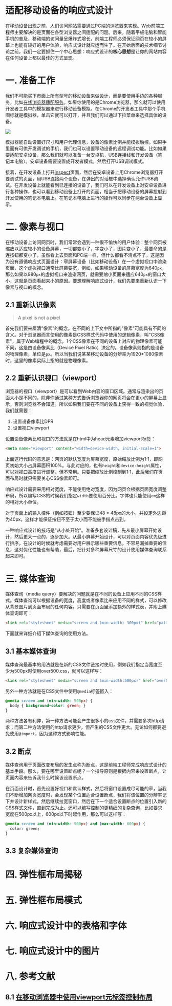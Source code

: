 # 适配移动设备的响应式设计



在移动设备出现之前，人们访问网站需要通过PC端的浏览器来实现。Web前端工程师主要解决的是页面在各型浏览器之间适配的问题。后来，随着平板电脑和智能手机的普及，移动端的访问量呈爆炸式增长，前端工程师必须保证网页在较小的屏幕上也能有较好的用户体验，响应式设计就应运而生了。在开始后面的技术细节讨论之前，我们一定要抓住一个中心思想：响应式设计的**核心思想**是让你的网站内容在任何设备上都以最佳的方式呈现。

# 一. 准备工作

我们不可能买下市面上所有型号的移动设备来做设计，而是要使用手边的各种服务，比如[在线浏览器适配服务](<https://www.browserstack.com/>)。如果你使用的是Chrome浏览器，那么就可以使用开发者工具中的模拟器来进行移动设备模拟。在Chrome的开发者工具中那个手机图标就是模拟器，单击它就可以打开，并且我们可以通过下拉菜单来选择具体的设备。



![](/Users/likejun/data/become-frontend-developer/articles/5_responsive_design/simulator.png)



模拟器能自动设置好尺寸和用户代理信息，设备的像素比例并能模拟触控。如果手里面有可供开发调试的手机，我们也可以设置移动设备的远程调试功能。比如如果要适配安卓设备，那么我们就可以准备一台安卓机，USB连接线和开发设备（笔记本电脑）。安卓设备需要设置成开发者模式，然后打开USB调试模式。

接着，在开发设备上打开[inspect](chrome://inspect)页面，然后在安卓设备上用Chrome浏览器打开要调试的页面，用USB连接两个设备，在弹出的对话框中选择确认允许USB调试。在开发设备上就能看到已连接的设备了，我们可以在开发设备上对安卓设备进行各种操作，也可以看到移动设备上打开的页面，相当于把移动设备的屏幕投射到开发使用的笔记本电脑上。在笔记本电脑上进行的操作可以同步在两台设备上显示。



# 二. 像素与视口

在移动设备上访问网页时，我们常常会遇到一种很不愉快的用户体验：整个网页被缩放以适应较小的设备屏幕，一切都变小了，字变小了，图片变小了，最要命的是连按钮都变小了，虽然看上去页面和PC端一样，但什么都看不清点不了，这是因为没有遵循响应式页面设计：窄屏幕设备（比如移动设备）在一个虚拟视口中渲染页面，这个虚拟视口通常比屏幕要宽，例如，如果移动设备的屏幕宽度为640`px`，那么如果以980`px`的虚拟视口来渲染网页，就需要缩小页面来适应640`px`的窗口大小，这就是页面看起来小的原因。要想理解响应式设计，我们先要来重新认识一下像素与视口的概念。

## 2.1 重新认识像素

> A pixel is not a pixel

首先我们要来厘清"像素"的概念。在不同的上下文中所指的"像素"可能具有不同的含义。对于浏览器而言使用的像素是CSS样式代码中使用的逻辑像素，叫"CSS像素"，属于Web编程中的概念。1个CSS像素在不同的设备上对应的物理像素可能不同，这是由设备像素比（Device Pixel Ratio）决定的。设备像素则指的是设备的物理像素，单位是`px`。所以当我们说某某移动设备的分辨率为1920*1080像素时，这里的像素实际上指的就是物理像素。

## 2.2 重新认识视口（viewport）

浏览器的视口（viewport）是可以看到Web内容的窗口区域。通常与渲染出的页面大小是不同的，除非你通过某种方式告诉浏览器你的网页将会在更小的屏幕上显示，否则浏览器不会知道。所以如果我们要在不同的设备上获得一致的视觉体验，我们就需要：

1. 设置设备像素比DPR
2. 设置视口viewport

设置设备像素比和视口的方法就是在html中为head元素增加viewport标签：

```html
<meta name="viewport" content="width=device-width, initial-scale=1">
```

上面这行代码的意思是：网页的默认宽度为屏幕宽度，原始缩放比例为1:1，即网页初始大小占屏幕面积100%。与此对应的，也有`height`和`device-height`属性，可以对视口高度进行调整，但不常用。只要把缩放比例控制到1:1，此后我们在页面布局时就只需要关心CSS像素即可。

响应式设计需要采用相对宽度，不能使用绝对宽度，因为网页会根据页面宽度调整布局，所以编写CSS的时候我们指定`width`要使用百分比。字体也只能使用`em`这样的相对大小单位。

对于页面上的输入控件（例如按钮）至少要保证48 * 48px的大小，并设定外边距为40px，这样才能保证按钮不至于太小而不能被手指点击到。

一种响应式设计的技巧是"从小处开始"。准备多套设计稿，先从最小屏幕开始设计，然后更大一点的，逐步加大。从最小屏幕开始设计，可以对页面内容优先级进行排序，在设计的时候就考虑需要对用户展示哪些重要信息，不容易漏掉重要的信息，这对优化性能也有帮助，最后，把针对多种屏幕尺寸的设计使用媒体查询联系起来即可。

# 三. 媒体查询

媒体查询（media query）要解决的问题就是在不同的设备上应用不同的CSS样式。媒体查询可以根据设备的宽度，高度或者像素比来应用不同的样式，可以修改从背景图片到页面布局的任何内容。只需要在页面里添加额外的样式表，并附上媒体查询即可：

```html
<link rel="stylesheet" media="screen and (min-width: 300px)" href="patterns.css">
```



下面就来详细介绍下媒体查询的使用方法。

## 3.1 基本媒体查询

媒体查询最基本的用法就是在新的CSS文件链接时使用，例如我们指定当宽度至少为500px时使用over500.css，就可以这样写：

```html
<link rel="stylesheet" media="screen and (min-width:500px)" href="over500.css">
```

另外一种方法就是在CSS文件中使用`@media`标签嵌入：

```css
@media screen and (min-width: 500px) {
  body { background-color: green; }
}
```

两种方法各有利弊，第一种方法可能会产生很多小的css文件，并需要多次http请求；而第二种方法使用的http请求更少，但产生的CSS文件更大。无论如何都要避免使用`@import`，因为这种方式影响性能。

## 3.2 断点

媒体查询用于页面改变布局的发生点称为断点，这是前端工程师完成响应式设计的基本手段。那么，要在哪里设置断点呢？一个指导原则是根据内容来设置断点，让页面内容来告诉我什么时候该设置断点。

在页面设计时，首先设置好视口和默认样式，然后将窗口设置成尽可能的窄，当我们不断增加网页宽度时，会发现某个位置适合设置断点，我们将该位置的分辨率记下并设计新样式。然后继续拉宽窗口，然后在下一个适合设置断点的位置引入新的CSS样式文件，直到完成为止。还可以编写控制的更精细的复杂查询，比如要求宽度在500px以上，600px以下时起作用，那么可以这样写：

```css
@media screen and (min-width: 500px) and (max-width: 600px) {
  color: green;
}
```



## 3.3 复杂媒体查询

# 四. 弹性框布局揭秘

# 五. 弹性框布局模式

# 六. 响应式设计中的表格和字体

# 七. 响应式设计中的图片

# 八. 参考文献

## 8.1 [在移动浏览器中使用viewport元标签控制布局](<https://developer.mozilla.org/zh-CN/docs/Mobile/Viewport_meta_tag>)